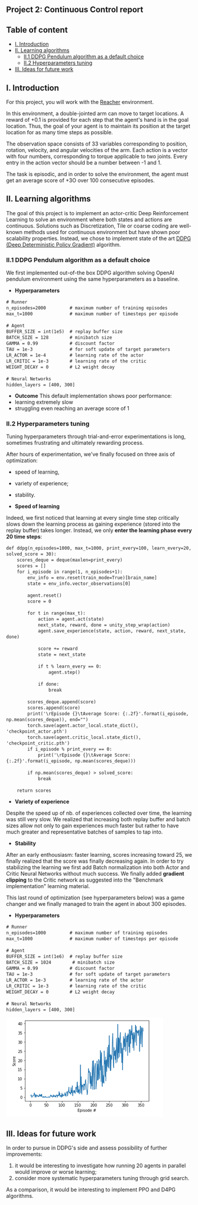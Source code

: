 ## Project 2: Continuous Control report

## Table of content
* [I. Introduction](#introduction)
* [II. Learning algorithms](#learning-algo)
  * [II.1 DDPG Pendulum algorithm as a default choice](#ddpg-pendulum)
  * [II.2 Hyperparameters tuning](#hyper-tuning)
* [III. Ideas for future work](#future-work)

## I. Introduction
<a id="introduction"></a>

For this project, you will work with the [Reacher](https://github.com/Unity-Technologies/ml-agents/blob/master/docs/Learning-Environment-Examples.md#reacher) environment.

In this environment, a double-jointed arm can move to target locations. A reward of +0.1 is provided for each step that the agent's hand is in the goal location. Thus, the goal of your agent is to maintain its position at the target location for as many time steps as possible.

The observation space consists of 33 variables corresponding to position, rotation, velocity, and angular velocities of the arm. Each action is a vector with four numbers, corresponding to torque applicable to two joints. Every entry in the action vector should be a number between -1 and 1.

The task is episodic, and in order to solve the environment, the agent must get an average score of +3O over 100 consecutive episodes.


## II. Learning algorithms
<a id="learning-algo"></a>

The goal of this project is to implement an actor-critic Deep Reinforcement Learning to solve an environment where both states and actions are continuous. Solutions such as Discretization, Tile or coarse coding are well-known methods used for continuous environment but have shown poor scalability properties. Instead, we chose to implement state of the art [DDPG (Deep Deterministic Policy Gradient)](https://arxiv.org/abs/1509.02971) algorithm.



### II.1 DDPG Pendulum algorithm as a default choice
<a id="ddpg-pendulum"></a>

We first implemented out-of-the box DDPG algorithm solving OpenAI pendulum environment using the same hyperparameters as a baseline.

* **Hyperparameters**
```
# Runner
n_episodes=2000         # maximum number of training episodes
max_t=1000              # maximum number of timesteps per episode

# Agent
BUFFER_SIZE = int(1e5)  # replay buffer size
BATCH_SIZE = 128        # minibatch size
GAMMA = 0.99            # discount factor
TAU = 1e-3              # for soft update of target parameters
LR_ACTOR = 1e-4         # learning rate of the actor 
LR_CRITIC = 1e-3        # learning rate of the critic
WEIGHT_DECAY = 0        # L2 weight decay

# Neural Networks
hidden_layers = [400, 300]
```

* **Outcome**
This default implementation shows poor performance:
* learning extremely slow
* struggling even reaching an average score of 1

### II.2 Hyperparameters tuning
<a id="hyper-tuning"></a>

Tuning hyperparameters through trial-and-error experimentations is long, sometimes frustrating and ultimately rewarding process. 

After hours of experimentation, we've finally focused on three axis of optimization: 

* speed of learning,
* variety of experience;
* stability.

* **Speed of learning**

Indeed, we first noticed that learning at every single time step critically slows down the learning process as gaining experience (stored into the replay buffer) takes longer. Instead, we only **enter the learning phase every 20 time steps**:

```
def ddpg(n_episodes=1000, max_t=1000, print_every=100, learn_every=20, solved_score = 30):
    scores_deque = deque(maxlen=print_every)
    scores = []
    for i_episode in range(1, n_episodes+1):
        env_info = env.reset(train_mode=True)[brain_name]
        state = env_info.vector_observations[0]                       
        
        agent.reset()
        score = 0
        
        for t in range(max_t):
            action = agent.act(state)
            next_state, reward, done = unity_step_wrap(action)
            agent.save_experience(state, action, reward, next_state, done)

            score += reward
            state = next_state
            
            if t % learn_every == 0:
                agent.step()
            
            if done:
                break 

        scores_deque.append(score)
        scores.append(score)
        print('\rEpisode {}\tAverage Score: {:.2f}'.format(i_episode, np.mean(scores_deque)), end="")
        torch.save(agent.actor_local.state_dict(), 'checkpoint_actor.pth')
        torch.save(agent.critic_local.state_dict(), 'checkpoint_critic.pth')
        if i_episode % print_every == 0:
            print('\rEpisode {}\tAverage Score: {:.2f}'.format(i_episode, np.mean(scores_deque)))
            
        if np.mean(scores_deque) > solved_score:
            break
        
    return scores
```

* **Variety of experience**

Despite the speed up of nb. of experiences collected over time, the learning was still very slow. We realized that increasing both replay buffer and batch sizes allow not only to gain experiences much faster but rather to have much greater and representative batches of samples to tap into.

* **Stability**

After an early enthousiasm: faster learning, scores increasing toward 25, we finally realized that the score was finally decreasing again. In order to try stabilizing the learning we first add Batch normalization into both Actor and Critic Neural Networks without much success. We finally added **gradient clipping** to the Critic network as suggested into the "Benchmark implementation" learning material.

This last round of optimization (see hyperparameters below) was a game changer and we finally managed to train the agent in about 300 episodes.

* **Hyperparameters**
```
# Runner
n_episodes=1000         # maximum number of training episodes
max_t=1000              # maximum number of timesteps per episode

# Agent
BUFFER_SIZE = int(1e6)  # replay buffer size
BATCH_SIZE = 1024        # minibatch size
GAMMA = 0.99            # discount factor
TAU = 1e-3              # for soft update of target parameters
LR_ACTOR = 1e-3         # learning rate of the actor 
LR_CRITIC = 1e-3        # learning rate of the critic
WEIGHT_DECAY = 0        # L2 weight decay

# Neural Networks
hidden_layers = [400, 300]
```


![DDPG agent successfully trained](img/ddpg-reacher-trained.png)


## III. Ideas for future work
<a id="future-work"></a>

In order to pursue in DDPG's side and assess possibility of further improvements:
1. it would be interesting to investigate how running 20 agents in parallel would improve or worse learning;
2. consider more systematic hyperparameters tuning through grid search.

As a comparison, it would be interesting to implement PPO and D4PG algorithms.


